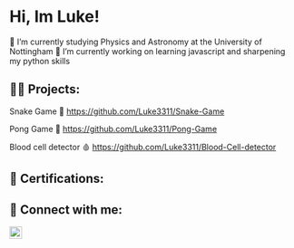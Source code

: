 <h1>Hi, Im Luke! </h1>
🔭 I’m currently studying Physics and Astronomy at the University of Nottingham
🌱 I’m currently working on learning javascript and sharpening my python skills



<h2>👨‍💻 Projects:</h2>

Snake Game 🐍
https://github.com/Luke3311/Snake-Game

Pong Game 🏓
https://github.com/Luke3311/Pong-Game

Blood cell detector 🩸
https://github.com/Luke3311/Blood-Cell-detector


<h2> 🥈 Certifications: </h2>


<h2> 🤳 Connect with me:</h2>

[<img align="left" alt="Lukeandreas.p_ | Instagram" width="22px" src="https://cdn.jsdelivr.net/npm/simple-icons@v3/icons/instagram.svg" />][instagram]

[instagram]: https://www.instagram.com/lukeandreas.p_/


<!--


- 🔭 I’m currently working on ...
- 🌱 I’m currently learning ...
- 👯 I’m looking to collaborate on ...
- 🤔 I’m looking for help with ...
- 💬 Ask me about ...
- 📫 How to reach me: ...
- 😄 Pronouns: ...
- ⚡ Fun fact: ...
-->
